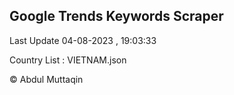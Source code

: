 

## Google Trends Keywords Scraper 
 
Last Update 04-08-2023 , 19:03:33

Country List :
VIETNAM.json



© Abdul Muttaqin 
